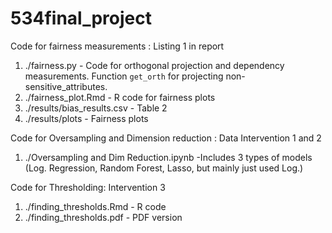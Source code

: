 # 534final_project

Code for fairness measurements : Listing 1 in report
1. ./fairness.py - Code for orthogonal projection and dependency measurements.
   Function `get_orth` for projecting non-sensitive_attributes.
2. ./fairness_plot.Rmd - R code for fairness plots
3. ./results/bias_results.csv - Table 2
4. ./results/plots - Fairness plots

Code for Oversampling and Dimension reduction : Data Intervention 1 and 2
1. ./Oversampling and Dim Reduction.ipynb -Includes 3 types of models (Log. Regression, Random Forest, Lasso, but mainly just used Log.)

Code for Thresholding: Intervention 3
1. ./finding_thresholds.Rmd - R code
2. ./finding_thresholds.pdf - PDF version

